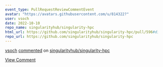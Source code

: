 ```yaml
---
event_type: PullRequestReviewCommentEvent
avatar: "https://avatars.githubusercontent.com/u/814322?"
user: vsoch
date: 2022-10-10
repo_name: singularityhub/singularity-hpc
html_url: https://github.com/singularityhub/singularity-hpc/pull/596#discussion_r990891836
repo_url: https://github.com/singularityhub/singularity-hpc
---
```


<a href='https://github.com/vsoch' target='_blank'>vsoch</a> <a href='https://github.com/singularityhub/singularity-hpc/pull/596#discussion_r990891836' target='_blank'>commented</a> on <a href='https://github.com/singularityhub/singularity-hpc' target='_blank'>singularityhub/singularity-hpc</a>

<a href='https://github.com/singularityhub/singularity-hpc/pull/596#discussion_r990891836' target='_blank'>View Comment</a>